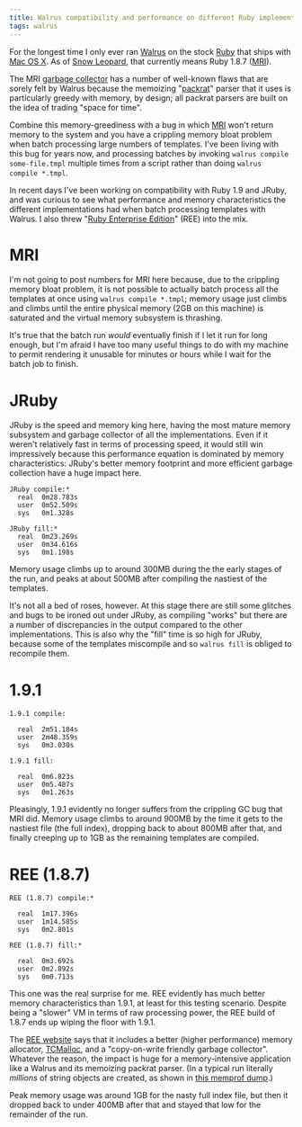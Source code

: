 ```yaml
---
title: Walrus compatibility and performance on different Ruby implementations
tags: walrus
---
```


For the longest time I only ever ran [Walrus](/wiki/Walrus) on the stock [Ruby](/wiki/Ruby) that ships with [Mac OS X](/wiki/Mac_OS_X). As of [Snow Leopard](/wiki/Snow_Leopard), that currently means Ruby 1.8.7 ([MRI](/wiki/MRI)).

The MRI [garbage collector](/wiki/garbage_collector) has a number of well-known flaws that are sorely felt by Walrus because the memoizing "[packrat](/wiki/packrat)" parser that it uses is particularly greedy with memory, by design; all packrat parsers are built on the idea of trading "space for time".

Combine this memory-greediness with a bug in which [MRI](/wiki/MRI) won't return memory to the system and you have a crippling memory bloat problem when batch processing large numbers of templates. I've been living with this bug for years now, and processing batches by invoking `walrus compile some-file.tmpl` multiple times from a script rather than doing `walrus compile *.tmpl`.

In recent days I've been working on compatibility with Ruby 1.9 and JRuby, and was curious to see what performance and memory characteristics the different implementations had when batch processing templates with Walrus. I also threw "[Ruby Enterprise Edition](/wiki/Ruby_Enterprise_Edition)" (REE) into the mix.

# MRI

I'm not going to post numbers for MRI here because, due to the crippling memory bloat problem, it is not possible to actually batch process all the templates at once using `walrus compile *.tmpl`; memory usage just climbs and climbs until the entire physical memory (2GB on this machine) is saturated and the virtual memory subsystem is thrashing.

It's true that the batch run *would* eventually finish if I let it run for long enough, but I'm afraid I have too many useful things to do with my machine to permit rendering it unusable for minutes or hours while I wait for the batch job to finish.

# JRuby

JRuby is the speed and memory king here, having the most mature memory subsystem and garbage collector of all the implementations. Even if it weren't relatively fast in terms of processing speed, it would still win impressively because this performance equation is dominated by memory characteristics: JRuby's better memory footprint and more efficient garbage collection have a huge impact here.

    JRuby compile:*
      real	0m28.783s
      user	0m52.509s
      sys	0m1.328s

    JRuby fill:*
      real	0m23.269s
      user	0m34.616s
      sys	0m1.198s

Memory usage climbs up to around 300MB during the the early stages of the run, and peaks at about 500MB after compiling the nastiest of the templates.

It's not all a bed of roses, however. At this stage there are still some glitches and bugs to be ironed out under JRuby, as compiling "works" but there are a number of discrepancies in the output compared to the other implementations. This is also why the "fill" time is so high for JRuby, because some of the templates miscompile and so `walrus fill` is obliged to recompile them.

# 1.9.1

    1.9.1 compile:

      real	2m51.184s
      user	2m48.359s
      sys	0m3.030s

    1.9.1 fill:

      real	0m6.823s
      user	0m5.487s
      sys	0m1.263s

Pleasingly, 1.9.1 evidently no longer suffers from the crippling GC bug that MRI did. Memory usage climbs to around 900MB by the time it gets to the nastiest file (the full index), dropping back to about 800MB after that, and finally creeping up to 1GB as the remaining templates are compiled.

# REE (1.8.7)

    REE (1.8.7) compile:*

      real	1m17.396s
      user	1m14.585s
      sys	0m2.801s

    REE (1.8.7) fill:*

      real	0m3.692s
      user	0m2.892s
      sys	0m0.713s

This one was the real surprise for me. REE evidently has much better memory characteristics than 1.9.1, at least for this testing scenario. Despite being a "slower" VM in terms of raw processing power, the REE build of 1.8.7 ends up wiping the floor with 1.9.1.

The [REE website](http://www.rubyenterpriseedition.com/) says that it includes a better (higher performance) memory allocator, [TCMalloc](http://code.google.com/p/google-perftools/), and a "copy-on-write friendly garbage collector". Whatever the reason, the impact is huge for a memory-intensive application like a Walrus and its memoizing packrat parser. (In a typical run literally *millions* of string objects are created, as shown in [this memprof dump](http://memprof.com/dump/4c77fdc37fdeb64582000001).)

Peak memory usage was around 1GB for the nasty full index file, but then it dropped back to under 400MB after that and stayed that low for the remainder of the run.
